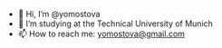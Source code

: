 - 👋 Hi, I’m @yomostova
- 👀 I’m studying at the Technical University of Munich
- 📫 How to reach me: yomostova@gmail.com

<!---
yomostova/yomostova is a ✨ special ✨ repository because its `README.md` (this file) appears on your GitHub profile.
You can click the Preview link to take a look at your changes.
--->
